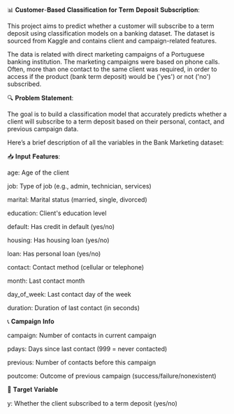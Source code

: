 📊 𝐂𝐮𝐬𝐭𝐨𝐦𝐞𝐫-𝐁𝐚𝐬𝐞𝐝 𝐂𝐥𝐚𝐬𝐬𝐢𝐟𝐢𝐜𝐚𝐭𝐢𝐨𝐧 𝐟𝐨𝐫 𝐓𝐞𝐫𝐦 𝐃𝐞𝐩𝐨𝐬𝐢𝐭 𝐒𝐮𝐛𝐬𝐜𝐫𝐢𝐩𝐭𝐢𝐨𝐧:

This project aims to predict whether a customer will subscribe to a term deposit using classification models on a banking dataset. The dataset is sourced from Kaggle and contains client and campaign-related features.

The data is related with direct marketing campaigns of a Portuguese banking institution. The marketing campaigns were based on phone calls. Often, more than one contact to the same client was required, in order to access if the product (bank term deposit) would be ('yes') or not ('no') subscribed.

🔍 𝐏𝐫𝐨𝐛𝐥𝐞𝐦 𝐒𝐭𝐚𝐭𝐞𝐦𝐞𝐧𝐭:

The goal is to build a classification model that accurately predicts whether a client will subscribe to a term deposit based on their personal, contact, and previous campaign data.

Here’s a brief description of all the variables in the Bank Marketing dataset:

📥 𝐈𝐧𝐩𝐮𝐭 𝐅𝐞𝐚𝐭𝐮𝐫𝐞𝐬:

age: Age of the client

job: Type of job (e.g., admin, technician, services)

marital: Marital status (married, single, divorced)

education: Client's education level

default: Has credit in default (yes/no)

housing: Has housing loan (yes/no)

loan: Has personal loan (yes/no)

contact: Contact method (cellular or telephone)

month: Last contact month

day_of_week: Last contact day of the week

duration: Duration of last contact (in seconds)

📞 𝐂𝐚𝐦𝐩𝐚𝐢𝐠𝐧 𝐈𝐧𝐟𝐨

campaign: Number of contacts in current campaign

pdays: Days since last contact (999 = never contacted)

previous: Number of contacts before this campaign

poutcome: Outcome of previous campaign (success/failure/nonexistent)

🎯 𝐓𝐚𝐫𝐠𝐞𝐭 𝐕𝐚𝐫𝐢𝐚𝐛𝐥𝐞

y: Whether the client subscribed to a term deposit (yes/no)

